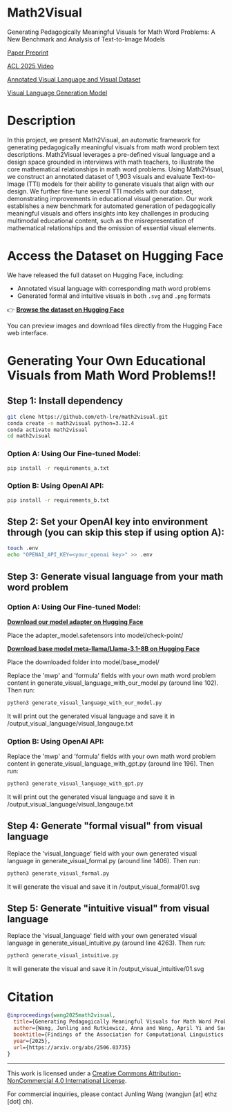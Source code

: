 # Math2Visual
Generating Pedagogically Meaningful Visuals for Math Word Problems: A New Benchmark and Analysis of Text-to-Image Models

[Paper Preprint](https://arxiv.org/abs/2506.03735)

[ACL 2025 Video](https://youtu.be/jdPYVoHEPtk)

[Annotated Visual Language and Visual Dataset](https://huggingface.co/datasets/junling24/Math2Visual-Generating_Pedagogically_Meaningful_Visuals_for_Math_Word_Problems)

[Visual Language Generation Model](https://huggingface.co/junling24/Math2Visual-Visual_Language_Generation)

# Description
In this project, we present Math2Visual, an automatic framework for generating pedagogically meaningful visuals from math word problem text descriptions. Math2Visual leverages a pre-defined visual language and a design space grounded in interviews with math teachers, to illustrate the core mathematical relationships in math word problems. Using Math2Visual, we construct an annotated dataset of 1,903 visuals and evaluate Text-to-Image (TTI) models for their ability to generate visuals that align with our design. We further fine-tune several TTI models with our dataset, demonstrating improvements in educational visual generation. Our work establishes a new benchmark for automated generation of pedagogically meaningful visuals and offers insights into key challenges in producing multimodal educational content, such as the misrepresentation of mathematical relationships and the omission of essential visual elements.


# Access the Dataset on Hugging Face

We have released the full dataset on Hugging Face, including:
- Annotated visual language with corresponding math word problems
- Generated formal and intuitive visuals in both `.svg` and `.png` formats

👉 **[Browse the dataset on Hugging Face](https://huggingface.co/datasets/junling24/Math2Visual-Generating_Pedagogically_Meaningful_Visuals_for_Math_Word_Problems)**

You can preview images and download files directly from the Hugging Face web interface.

# Generating Your Own Educational Visuals from Math Word Problems!!
## Step 1: Install dependency
```bash
git clone https://github.com/eth-lre/math2visual.git
conda create -n math2visual python=3.12.4
conda activate math2visual
cd math2visual
```
### Option A: Using Our Fine-tuned Model:
```bash
pip install -r requirements_a.txt
```
### Option B: Using OpenAI API:
```bash
pip install -r requirements_b.txt
```

## Step 2: Set your OpenAI key into environment through (you can skip this step if using option A):
```bash
touch .env
echo "OPENAI_API_KEY=<your_openai key>" >> .env
```
## Step 3: Generate visual language from your math word problem 
### Option A: Using Our Fine-tuned Model:
**[Download our model adapter on Hugging Face](https://huggingface.co/junling24/Math2Visual-Visual_Language_Generation)**

Place the adapter_model.safetensors into model/check-point/

**[Download base model meta-llama/Llama-3.1-8B on Hugging Face](https://huggingface.co/meta-llama/Llama-3.1-8B)**

Place the downloaded folder into model/base_model/

Replace the 'mwp' and 'formula' fields with your own math word problem content in generate_visual_language_with_our_model.py (around line 102). Then run:
```bash
python3 generate_visual_language_with_our_model.py
```
It will print out the generated visual language and save it in /output_visual_language/visual_langauge.txt
### Option B: Using OpenAI API:
Replace the 'mwp' and 'formula' fields with your own math word problem content in generate_visual_language_with_gpt.py (around line 196). Then run:
```bash
python3 generate_visual_language_with_gpt.py
```
It will print out the generated visual language and save it in /output_visual_language/visual_langauge.txt

## Step 4: Generate "formal visual" from visual language
Replace the 'visual_language' field with your own generated visual language in generate_visual_formal.py (around line 1406). Then run:
```bash
python3 generate_visual_formal.py
```
It will generate the visual and save it in /output_visual_formal/01.svg

## Step 5: Generate "intuitive visual" from visual language
Replace the 'visual_language' field with your own generated visual language in generate_visual_intuitive.py (around line 4263). Then run:
```bash
python3 generate_visual_intuitive.py
```
It will generate the visual and save it in /output_visual_intuitive/01.svg


# Citation
```bibtex
@inproceedings{wang2025math2visual,
  title={Generating Pedagogically Meaningful Visuals for Math Word Problems: A New Benchmark and Analysis of Text-to-Image Models},
  author={Wang, Junling and Rutkiewicz, Anna and Wang, April Yi and Sachan, Mrinmaya},
  booktitle={Findings of the Association for Computational Linguistics: ACL 2025},
  year={2025},
  url={https://arxiv.org/abs/2506.03735}
}
```

---
This work is licensed under a
[Creative Commons Attribution-NonCommercial 4.0 International License][cc-by-sa].

For commercial inquiries, please contact Junling Wang (wangjun [at] ethz [dot] ch).

[cc-by-sa]: https://creativecommons.org/licenses/by-nc/4.0/
[cc-by-sa-shield]: https://img.shields.io/badge/License-CC%20BY--SA%204.0-lightgrey.svg
